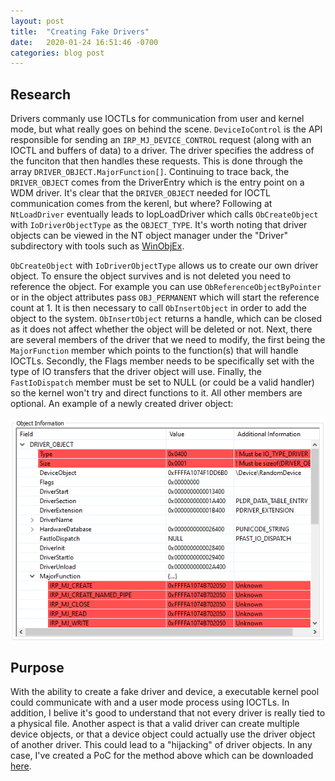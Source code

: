 ```yaml
---
layout: post
title:  "Creating Fake Drivers"
date:   2020-01-24 16:51:46 -0700
categories: blog post
---
```


## Research
Drivers commanly use IOCTLs for communication from user and kernel mode, but what really goes on behind the scene. `DeviceIoControl` is the API responsible for sending an `IRP_MJ_DEVICE_CONTROL` request (along with an IOCTL and buffers of data) to a driver.
The driver specifies the address of the funciton that then handles these requests. This is done through the array `DRIVER_OBJECT.MajorFunction[]`. Continuing to trace back, the `DRIVER_OBJECT` comes from the DriverEntry which is the entry point on a WDM driver. It's clear that the `DRIVER_OBJECT` needed for IOCTL communication comes from the kerenl, but where?
Following at `NtLoadDriver` eventually leads to IopLoadDriver which calls `ObCreateObject` with `IoDriverObjectType` as the `OBJECT_TYPE`. It's worth noting that driver objects can be viewed in the NT object manager under the "Driver" subdirectory with tools such as [WinObjEx][winobj].


`ObCreateObject` with `IoDriverObjectType` allows us to create our own driver object. To ensure the object survives and is not deleted you need to reference the object. For example you can use `ObReferenceObjectByPointer` or in the object attributes pass `OBJ_PERMANENT` which will start the reference count at 1.
It is then necessary to call `ObInsertObject` in order to add the object to the system. `ObInsertObject` returns a handle, which can be closed as it does not affect whether the object will be deleted or not. Next, there are several members of the driver that we need to modify, the first being the `MajorFunction` member which points to the function(s) that will handle IOCTLs. Secondly, the Flags member needs to be specifically set with the type of IO transfers that the driver object will use. Finally, the `FastIoDispatch` member must be set to NULL (or could be a valid handler) so the kernel won't try and direct functions to it. All other members are optional.
An example of a newly created driver object:

![IMG1](/assets/img/P5-Image1.png)

## Purpose
With the ability to create a fake driver and device, a executable kernel pool could communicate with and a user mode process using IOCTLs. In addition, I belive it's good to understand that not every driver is really tied to a physical file. Another aspect is that a valid driver can create multiple device objects, or that a device object could actually use the driver object of another driver. This could lead to a "hijacking" of driver objects. In any case, I've created a PoC for the method above which can be downloaded [here][github-example].

[winobj]: https://github.com/hfiref0x/WinObjEx64
[github-example]: https://github.com/DownWithUp/FakeDriverPoC
